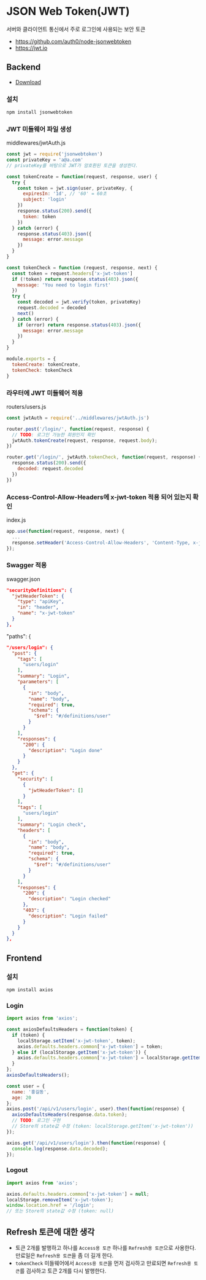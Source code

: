 # JSON Web Token(JWT)
서버와 클라이언트 통신에서 주로 로그인에 사용되는 보안 토큰

* https://github.com/auth0/node-jsonwebtoken
* https://jwt.io

## Backend
* [Download](https://github.com/ovdncids/vue-curriculum/raw/master/download/express-server.zip)

### 설치
```sh
npm install jsonwebtoken
```

### JWT 미들웨어 파일 생성
middlewares/jwtAuth.js
```js
const jwt = require('jsonwebtoken')
const privateKey = 'a@a.com'
// privateKey를 바탕으로 JWT가 암호환된 토큰을 생성한다.

const tokenCreate = function(request, response, user) {
  try {
    const token = jwt.sign(user, privateKey, {
      expiresIn: '1d', // '60' = 60초
      subject: 'login'
    })
    response.status(200).send({
      token: token
    })
  } catch (error) {
    response.status(403).json({
      message: error.message
    })
  }
}

const tokenCheck = function (request, response, next) {
  const token = request.headers['x-jwt-token']
  if (!token) return response.status(403).json({
    message: 'You need to login first'
  })
  try {
    const decoded = jwt.verify(token, privateKey)
    request.decoded = decoded
    next()
  } catch (error) {
    if (error) return response.status(403).json({
      message: error.message
    })
  }
}

module.exports = {
  tokenCreate: tokenCreate,
  tokenCheck: tokenCheck
}
```

### 라우터에 JWT 미들웨어 적용
routers/users.js
```js
const jwtAuth = require('../middlewares/jwtAuth.js')

router.post('/login/', function(request, response) {
  // TODO: 로그인 가능한 회원인지 확인
  jwtAuth.tokenCreate(request, response, request.body);
})

router.get('/login/', jwtAuth.tokenCheck, function(request, response) {
  response.status(200).send({
    decoded: request.decoded
  })
})
```

### Access-Control-Allow-Headers에 x-jwt-token 적용 되어 있는지 확인
index.js
```js
app.use(function(request, response, next) {
  ...
  response.setHeader('Access-Control-Allow-Headers', 'Content-Type, x-jwt-token')
});
```

### Swagger 적용
swagger.json
```json
"securityDefinitions": {
  "jwtHeaderToken": {
    "type": "apiKey",
    "in": "header",
    "name": "x-jwt-token"
  }
},
```
"paths": {
```json
"/users/login": {
  "post": {
    "tags": [
      "users/login"
    ],
    "summary": "Login",
    "parameters": [
      {
        "in": "body",
        "name": "body",
        "required": true,
        "schema": {
          "$ref": "#/definitions/user"
        }
      }
    ],
    "responses": {
      "200": {
        "description": "Login done"
      }
    }
  },
  "get": {
    "security": [
      {
        "jwtHeaderToken": []
      }
    ],
    "tags": [
      "users/login"
    ],
    "summary": "Login check",
    "headers": [
      {
        "in": "body",
        "name": "body",
        "required": true,
        "schema": {
          "$ref": "#/definitions/user"
        }
      }
    ],
    "responses": {
      "200": {
        "description": "Login checked"
      },
      "403": {
        "description": "Login failed"
      }
    }
  }
},
```

## Frontend
### 설치
```sh
npm install axios
```

### Login
```js
import axios from 'axios';

const axiosDefaultsHeaders = function(token) {
  if (token) {
    localStorage.setItem('x-jwt-token', token);
    axios.defaults.headers.common['x-jwt-token'] = token;
  } else if (localStorage.getItem('x-jwt-token')) {
    axios.defaults.headers.common['x-jwt-token'] = localStorage.getItem('x-jwt-token');
  }
};
axiosDefaultsHeaders();

const user = {
  name: '홍길동',
  age: 20
};
axios.post('/api/v1/users/login', user).then(function(response) {
  axiosDefaultsHeaders(response.data.token);
  // TODO: 로그인 구현
  // Store의 state값 수정 (token: localStorage.getItem('x-jwt-token'))
});

axios.get('/api/v1/users/login').then(function(response) {
  console.log(response.data.decoded);
});
```

### Logout
```js
import axios from 'axios';

axios.defaults.headers.common['x-jwt-token'] = null;
localStorage.removeItem('x-jwt-token');
window.location.href = '/login';
// 또는 Store의 state값 수정 (token: null)
```

## Refresh 토큰에 대한 생각
* 토큰 2개를 발행하고 하나를 `Access용 토큰` 하나를 `Refresh용 토큰`으로 사용한다. 만료일은 `Refresh용 토큰`을 좀 더 길개 한다.
* `tokenCheck` 미들웨어에서 `Access용 토큰`을 먼저 검사하고 만료되면 `Refresh용 토큰`를 검사하고 토큰 2개를 다시 발행한다.
